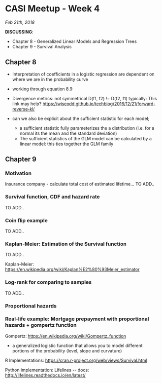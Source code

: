 
# CASI Meetup - Week 4
_Feb 21th, 2018_

__DISCUSSING__:
  - Chapter 8 - Generalized Linear Models and Regression Trees
  - Chapter 9 - Survival Analysis


## Chapter 8
 - Interpretation of coefficients in a logistic regression are dependent on where we are in the probability curve

- working through equation 8.9 

 - Divergence metrics: not symmetrical D(f1, f2) != D(f2, f1) typically:  This link may help? https://wiseodd.github.io/techblog/2016/12/21/forward-reverse-kl/ 

- can we also be explicit about the sufficient statistic for each model; 
    - a sufficient statistic fully parameterizes the a distribution (i.e. for a normal its the mean and the standard deviation)
     - The sufficient statistics of the GLM model can be calculated by a linear model: this ties together the GLM family



## Chapter 9

### Motivation

Insurance company - calculate total cost of estimated lifetime...
TO ADD..


### Survival function, CDF and hazard rate
TO ADD..

### Coin flip example
TO ADD..


### Kaplan-Meier: Estimation of the Survival function
TO ADD..

Kaplan-Meier: https://en.wikipedia.org/wiki/Kaplan%E2%80%93Meier_estimator


### Log-rank for comparing to samples
TO ADD..


### Proportional hazards

### Real-life example: Mortgage prepayment with proportional hazards + gompertz function
Gompertz: https://en.wikipedia.org/wiki/Gompertz_function
 - a generalized logistic function that allows you to model different portions of the probability  (level, slope and curvature)

R Implementations: 
https://cran.r-project.org/web/views/Survival.html

Python implementation:
Lifelines -- docs: http://lifelines.readthedocs.io/en/latest/
